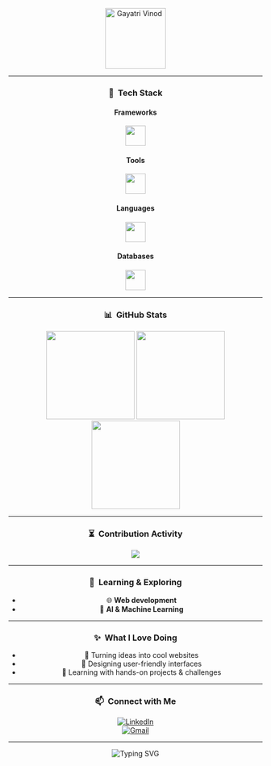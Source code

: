 <p align="center">
  <img src="https://github.com/gayatriiv.png" alt="Gayatri Vinod" width="120"/>
  <br/>
</p>

---

<div align="center">

### 🚀 &nbsp;**Tech Stack**
#### Frameworks  
<img src="https://skillicons.dev/icons?i=react,nextjs,nodejs,express&theme=dark" height="40"/>

#### Tools  
<img src="https://skillicons.dev/icons?i=git,docker,vscode,figma,postman&theme=dark" height="40"/>

#### Languages  
<img src="https://skillicons.dev/icons?i=js,ts,python,java,cpp&theme=dark" height="40"/>

#### Databases  
<img src="https://skillicons.dev/icons?i=mongodb,postgres,mysql,redis&theme=dark" height="40"/>

---

### 📊 &nbsp;**GitHub Stats**

<img src="https://github-readme-stats.vercel.app/api?username=gayatriiv&show_icons=true&theme=dark&bg_color=0d1117&hide_border=true" height="175"/>
<img src="https://github-readme-streak-stats.demolab.com?user=gayatriiv&theme=dark&hide_border=true&ring=7C3AED&fire=7C3AED" height="175"/>
<img src="https://github-readme-stats.vercel.app/api/top-langs/?username=gayatriiv&layout=compact&theme=dark&hide_border=true&bg_color=0d1117" height="175"/>

---

### ⏳ &nbsp;**Contribution Activity**

<img src="https://github-readme-activity-graph.vercel.app/graph?username=gayatriiv&theme=github-dark&hide_border=true"/>

---

### 🌱 &nbsp;**Learning & Exploring**

- 🌐 **Web development**
- 🤖 **AI & Machine Learning**

---

### ✨ &nbsp;**What I Love Doing**

- 🚀 Turning ideas into cool websites  
- 🎨 Designing user-friendly interfaces  
- 🧩 Learning with hands-on projects & challenges

---

### 📫 &nbsp;**Connect with Me**

[![LinkedIn](https://img.shields.io/badge/LinkedIn-blue?style=flat-square&logo=linkedin)](https://www.linkedin.com/in/gayatri-vinod)  
[![Gmail](https://img.shields.io/badge/Email-gayatrrriii@gmail.com-red?style=flat-square&logo=gmail)](mailto:gayatrrriii@gmail.com)

---

<p align="center">
  <img src="https://readme-typing-svg.demolab.com?font=Fira+Code&duration=2000&pause=1000&color=00A6ED&center=true&vCenter=true&width=435&lines=Thanks+for+stopping+by!+%F0%9F%98%8A" alt="Typing SVG"/>
</p>
